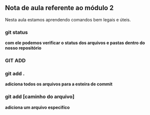 ## Nota de aula referente ao módulo 2


Nesta aula estamos aprendendo comandos bem legais e úteis.


### git status
**com ele podemos verificar o status dos arquivos e pastas dentro do nosso repositório**


### GIT ADD 

### git add .
**adiciona todos os arquivos para a esteira de commit**

### git add [caminho do arquivo]
**adiciona um arquivo especifíco**


